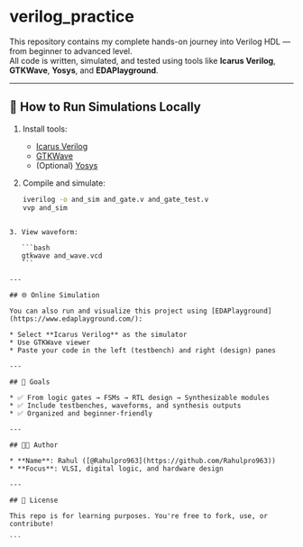 # verilog_practice

This repository contains my complete hands-on journey into Verilog HDL — from beginner to advanced level.  
All code is written, simulated, and tested using tools like **Icarus Verilog**, **GTKWave**, **Yosys**, and **EDAPlayground**.

---

## 🚀 How to Run Simulations Locally

1. Install tools:
   - [Icarus Verilog](http://iverilog.icarus.com/)
   - [GTKWave](http://gtkwave.sourceforge.net/)
   - (Optional) [Yosys](https://yosyshq.net/yosys/)

2. Compile and simulate:
   ```bash
   iverilog -o and_sim and_gate.v and_gate_test.v
   vvp and_sim
````

3. View waveform:

   ```bash
   gtkwave and_wave.vcd
   ```

---

## 🌐 Online Simulation

You can also run and visualize this project using [EDAPlayground](https://www.edaplayground.com/):

* Select **Icarus Verilog** as the simulator
* Use GTKWave viewer
* Paste your code in the left (testbench) and right (design) panes

---

## 📌 Goals

* ✅ From logic gates → FSMs → RTL design → Synthesizable modules
* ✅ Include testbenches, waveforms, and synthesis outputs
* ✅ Organized and beginner-friendly

---

## 👨‍💻 Author

* **Name**: Rahul ([@Rahulpro963](https://github.com/Rahulpro963))
* **Focus**: VLSI, digital logic, and hardware design

---

## 📜 License

This repo is for learning purposes. You're free to fork, use, or contribute!

```
